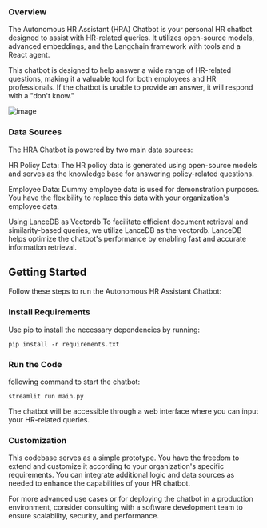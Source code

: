 ### Overview
The Autonomous HR Assistant (HRA) Chatbot is your personal HR chatbot designed to assist with HR-related queries. It utilizes open-source models, advanced embeddings, and the Langchain framework with tools and a React agent.

This chatbot is designed to help answer a wide range of HR-related questions, making it a valuable tool for both employees and HR professionals. If the chatbot is unable to provide an answer, it will respond with a "don't know."


![image](https://github.com/akashAD98/vectordb-recipes/assets/62583018/4a9cc0cf-576e-4301-bc95-f34a146db432)


### Data Sources
The HRA Chatbot is powered by two main data sources:

HR Policy Data: The HR policy data is generated using open-source models and serves as the knowledge base for answering policy-related questions.

Employee Data: Dummy employee data is used for demonstration purposes. You have the flexibility to replace this data with your organization's employee data.

Using LanceDB as Vectordb
To facilitate efficient document retrieval and similarity-based queries, we utilize LanceDB as the vectordb. LanceDB helps optimize the chatbot's performance by enabling fast and accurate information retrieval.

## Getting Started
Follow these steps to run the Autonomous HR Assistant Chatbot:

### Install Requirements
Use pip to install the necessary dependencies by running:

```
pip install -r requirements.txt
```
### Run the Code
following command to start the chatbot:

```
streamlit run main.py
```

The chatbot will be accessible through a web interface where you can input your HR-related queries.

### Customization
This codebase serves as a simple prototype. You have the freedom to extend and customize it according to your organization's specific requirements. You can integrate additional logic and data sources as needed to enhance the capabilities of your HR chatbot.

For more advanced use cases or for deploying the chatbot in a production environment, consider consulting with a software development team to ensure scalability, security, and performance.

